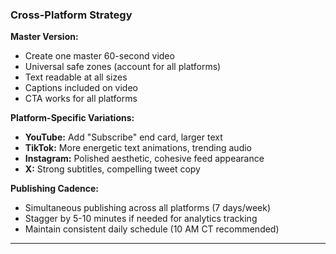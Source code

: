 ### Cross-Platform Strategy

**Master Version:**

- Create one master 60-second video
- Universal safe zones (account for all platforms)
- Text readable at all sizes
- Captions included on video
- CTA works for all platforms

**Platform-Specific Variations:**

- **YouTube:** Add "Subscribe" end card, larger text
- **TikTok:** More energetic text animations, trending audio
- **Instagram:** Polished aesthetic, cohesive feed appearance
- **X:** Strong subtitles, compelling tweet copy

**Publishing Cadence:**

- Simultaneous publishing across all platforms (7 days/week)
- Stagger by 5-10 minutes if needed for analytics tracking
- Maintain consistent daily schedule (10 AM CT recommended)

---
